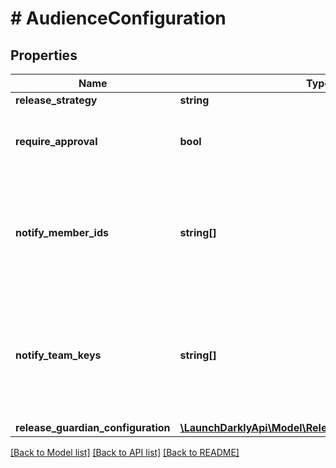 # # AudienceConfiguration

## Properties

Name | Type | Description | Notes
------------ | ------------- | ------------- | -------------
**release_strategy** | **string** |  |
**require_approval** | **bool** | Whether or not the audience requires approval |
**notify_member_ids** | **string[]** | An array of member IDs. These members are notified to review the approval request. | [optional]
**notify_team_keys** | **string[]** | An array of team keys. The members of these teams are notified to review the approval request. | [optional]
**release_guardian_configuration** | [**\LaunchDarklyApi\Model\ReleaseGuardianConfiguration**](ReleaseGuardianConfiguration.md) |  | [optional]

[[Back to Model list]](../../README.md#models) [[Back to API list]](../../README.md#endpoints) [[Back to README]](../../README.md)

